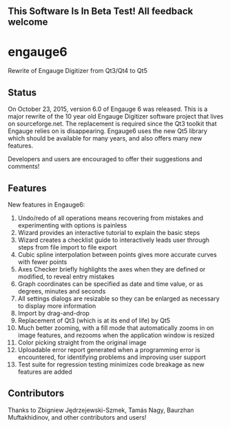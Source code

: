<h2>This Software Is In Beta Test! All feedback welcome</h2>

engauge6
========

Rewrite of Engauge Digitizer from Qt3/Qt4 to Qt5

Status
------
On October 23, 2015, version 6.0 of Engauge 6 was released. This is a major rewrite of the 10 year old Engauge Digitizer software project that lives on sourceforge.net. The replacement is required since the Qt3 toolkit that Engauge relies on is disappearing. Engauge6 uses the new Qt5 library which should be available for many years, and also offers many new features.

Developers and users are encouraged to offer their suggestions and comments!

Features
--------
New features in Engauge6:

1. Undo/redo of all operations means recovering from mistakes and experimenting with options is painless
2. Wizard provides an interactive tutorial to explain the basic steps
3. Wizard creates a checklist guide to interactively leads user through steps from file import to file export
4. Cubic spline interpolation between points gives more accurate curves with fewer points
5. Axes Checker briefly highlights the axes when they are defined or modified, to reveal entry mistakes
6. Graph coordinates can be specified as date and time value, or as degrees, minutes and seconds
7. All settings dialogs are resizable so they can be enlarged as necessary to display more information
8. Import by drag-and-drop
9. Replacement of Qt3 (which is at its end of life) by Qt5
10. Much better zooming, with a fill mode that automatically zooms in on image features, and rezooms when the
    application window is resized
11. Color picking straight from the original image
12. Uploadable error report generated when a programming error is encountered, for identifying problems and improving
    user support
13. Test suite for regression testing minimizes code breakage as new features are added

Contributors
------------
Thanks to Zbigniew Jędrzejewski-Szmek, Tamás Nagy, Baurzhan Muftakhidinov, and other contributors and users!
